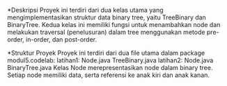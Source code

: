 *Deskripsi
Proyek ini terdiri dari dua kelas utama yang mengimplementasikan struktur data binary tree, yaitu TreeBinary dan BinaryTree. Kedua kelas ini memiliki fungsi untuk menambahkan node dan melakukan traversal (penelusuran) dalam tree menggunakan metode pre-order, in-order, dan post-order.

*Struktur Proyek
Proyek ini terdiri dari dua file utama dalam package modul5.codelab:
latihan1: 
Node.java
TreeBinary.java
latihan2:
Node.java
BinaryTree.java
Kelas Node merepresentasikan node dalam binary tree. Setiap node memiliki data, serta referensi ke anak kiri dan anak kanan. 

